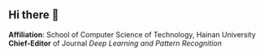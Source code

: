 ## Hi there 👋
**Affiliation**: School of Computer Science of Technology, Hainan University  
**Chief-Editor** of Journal *Deep Learning and Pattern Recognition*
